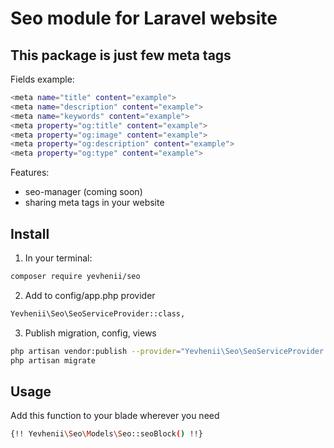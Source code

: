 # Seo module for Laravel website

## This package is just few meta tags

Fields example:
``` bash
<meta name="title" content="example">
<meta name="description" content="example">
<meta name="keywords" content="example">
<meta property="og:title" content="example">
<meta property="og:image" content="example">
<meta property="og:description" content="example">
<meta property="og:type" content="example">
```

Features:
- seo-manager (coming soon)
- sharing meta tags in your website

## Install

1) In your terminal:
``` bash
composer require yevhenii/seo
```
2) Add to config/app.php  provider 

``` bash
Yevhenii\Seo\SeoServiceProvider::class,
```

3) Publish migration, config, views

```bash
php artisan vendor:publish --provider="Yevhenii\Seo\SeoServiceProvider::class"
php artisan migrate
```

## Usage 

Add this function to your blade wherever you need

```bash
{!! Yevhenii\Seo\Models\Seo::seoBlock() !!}
```
